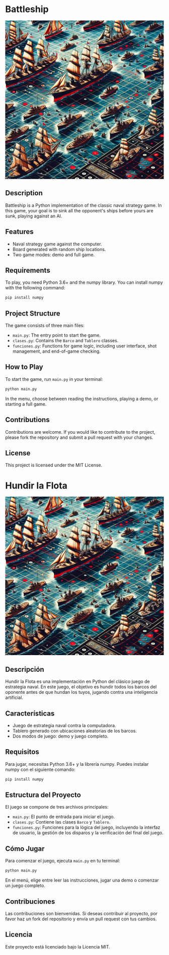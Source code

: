 
# Battleship

<img src="Battle_ship/img/battleship.png" width="700">



## Description
Battleship is a Python implementation of the classic naval strategy game. In this game, your goal is to sink all the opponent's ships before yours are sunk, playing against an AI.

## Features
- Naval strategy game against the computer.
- Board generated with random ship locations.
- Two game modes: demo and full game.

## Requirements
To play, you need Python 3.6+ and the numpy library. You can install numpy with the following command:

```bash
pip install numpy
```

## Project Structure
The game consists of three main files:

- `main.py`: The entry point to start the game.
- `clases.py`: Contains the `Barco` and `Tablero` classes.
- `funciones.py`: Functions for game logic, including user interface, shot management, and end-of-game checking.

## How to Play
To start the game, run `main.py` in your terminal:

```bash
python main.py
```

In the menu, choose between reading the instructions, playing a demo, or starting a full game.

## Contributions
Contributions are welcome. If you would like to contribute to the project, please fork the repository and submit a pull request with your changes.

## License
This project is licensed under the MIT License.

# Hundir la Flota

<img src="Battle_ship/img/battleship.png" width="700">

## Descripción
Hundir la Flota es una implementación en Python del clásico juego de estrategia naval. En este juego, el objetivo es hundir todos los barcos del oponente antes de que hundan los tuyos, jugando contra una inteligencia artificial.

## Características
- Juego de estrategia naval contra la computadora.
- Tablero generado con ubicaciones aleatorias de los barcos.
- Dos modos de juego: demo y juego completo.

## Requisitos
Para jugar, necesitas Python 3.6+ y la librería numpy. Puedes instalar numpy con el siguiente comando:

```bash
pip install numpy
```

## Estructura del Proyecto
El juego se compone de tres archivos principales:

- `main.py`: El punto de entrada para iniciar el juego.
- `clases.py`: Contiene las clases `Barco` y `Tablero`.
- `funciones.py`: Funciones para la lógica del juego, incluyendo la interfaz de usuario, la gestión de los disparos y la verificación del final del juego.

## Cómo Jugar
Para comenzar el juego, ejecuta `main.py` en tu terminal:

```bash
python main.py
```

En el menú, elige entre leer las instrucciones, jugar una demo o comenzar un juego completo.

## Contribuciones
Las contribuciones son bienvenidas. Si deseas contribuir al proyecto, por favor haz un fork del repositorio y envía un pull request con tus cambios.

## Licencia
Este proyecto está licenciado bajo la Licencia MIT.
